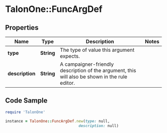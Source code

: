 # TalonOne::FuncArgDef

## Properties

Name | Type | Description | Notes
------------ | ------------- | ------------- | -------------
**type** | **String** | The type of value this argument expects. | 
**description** | **String** | A campaigner-friendly description of the argument, this will also be shown in the rule editor. | 

## Code Sample

```ruby
require 'TalonOne'

instance = TalonOne::FuncArgDef.new(type: null,
                                 description: null)
```


